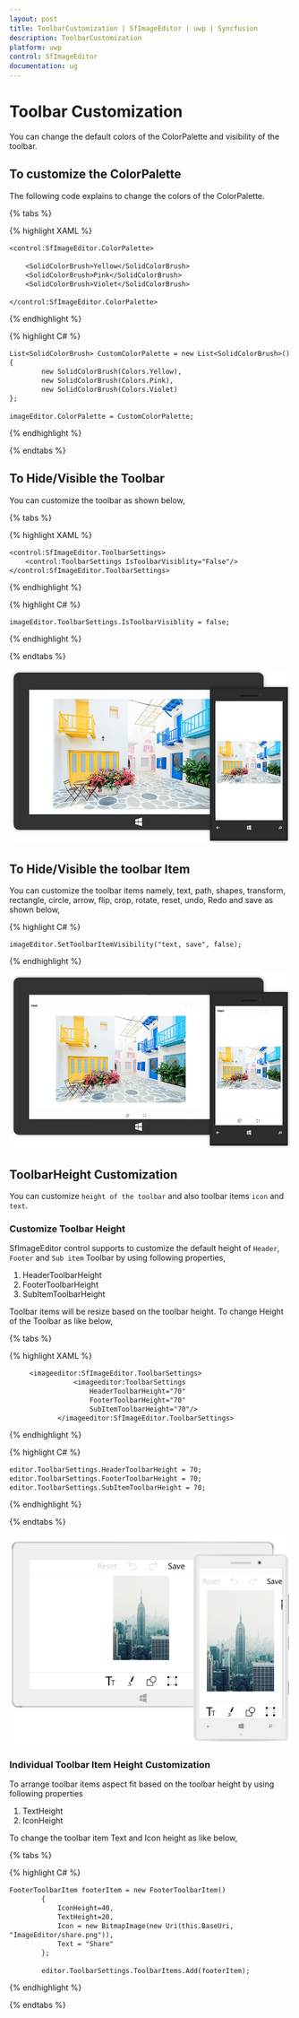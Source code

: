 ```yaml
---
layout: post
title: ToolbarCustomization | SfImageEditor | uwp | Syncfusion
description: ToolbarCustomization
platform: uwp
control: SfImageEditor
documentation: ug
---
```


# Toolbar Customization

You can change the default colors of the ColorPalette and visibility of the toolbar.

## To customize the ColorPalette

The following code explains to change the colors of the ColorPalette.

{% tabs %}

{% highlight XAML %}

    <control:SfImageEditor.ColorPalette>

        <SolidColorBrush>Yellow</SolidColorBrush>
        <SolidColorBrush>Pink</SolidColorBrush>
        <SolidColorBrush>Violet</SolidColorBrush>

    </control:SfImageEditor.ColorPalette>    

{% endhighlight %}

{% highlight C# %}

    List<SolidColorBrush> CustomColorPalette = new List<SolidColorBrush>()
    {
            new SolidColorBrush(Colors.Yellow),
            new SolidColorBrush(Colors.Pink),
            new SolidColorBrush(Colors.Violet)
    };
     
    imageEditor.ColorPalette = CustomColorPalette;

{% endhighlight %}

{% endtabs %}


## To Hide/Visible the Toolbar

You can customize the toolbar as shown below,

{% tabs %}

{% highlight XAML %}

    <control:SfImageEditor.ToolbarSettings>
        <control:ToolbarSettings IsToolbarVisiblity="False"/>
    </control:SfImageEditor.ToolbarSettings>

{% endhighlight %}            

{% highlight C# %}

    imageEditor.ToolbarSettings.IsToolbarVisiblity = false;

{% endhighlight %}

{% endtabs %}

![](toolbarCustomization_images/ToolbarVisibility.png)


## To Hide/Visible the toolbar Item

You can customize the toolbar items namely, text, path, shapes, transform, rectangle, circle, arrow, flip, crop, rotate, reset, undo, Redo and save as shown below,

{% highlight C# %}

    imageEditor.SetToolbarItemVisibility("text, save", false); 

{% endhighlight %}

![](toolbarCustomization_images/ToolbarItemVisibility.png)

## ToolbarHeight Customization

You can customize `height of the toolbar` and also toolbar items `icon` and `text`.

### Customize Toolbar Height 

SfImageEditor control supports to customize the default height of `Header`, `Footer` and `Sub item` Toolbar by using following properties,
1.	HeaderToolbarHeight
2.	FooterToolbarHeight 
3.	SubItemToolbarHeight

Toolbar items will be resize based on the toolbar height. To change Height of the Toolbar as like below,

{% tabs %}

{% highlight XAML %}

         <imageeditor:SfImageEditor.ToolbarSettings>
                    <imageeditor:ToolbarSettings 
                        HeaderToolbarHeight="70"
                        FooterToolbarHeight="70"                          
                        SubItemToolbarHeight="70"/>
                </imageeditor:SfImageEditor.ToolbarSettings>

{% endhighlight %}

{% highlight C# %}

    editor.ToolbarSettings.HeaderToolbarHeight = 70;
    editor.ToolbarSettings.FooterToolbarHeight = 70;
    editor.ToolbarSettings.SubItemToolbarHeight = 70;

{% endhighlight %}

{% endtabs %}

![](toolbarCustomization_images/ToolbarHeightCustomization.png)

### Individual Toolbar Item Height Customization

To arrange toolbar items aspect fit based on the toolbar height by using following properties  

1.  TextHeight
2.  IconHeight

To change the toolbar item Text and Icon height as like below,

{% tabs %}

{% highlight C# %}

    FooterToolbarItem footerItem = new FooterToolbarItem()
            {
                IconHeight=40,
                TextHeight=20,
                Icon = new BitmapImage(new Uri(this.BaseUri, "ImageEditor/share.png")),
                Text = "Share"
            };

            editor.ToolbarSettings.ToolbarItems.Add(footerItem);

{% endhighlight %}

{% endtabs %}

